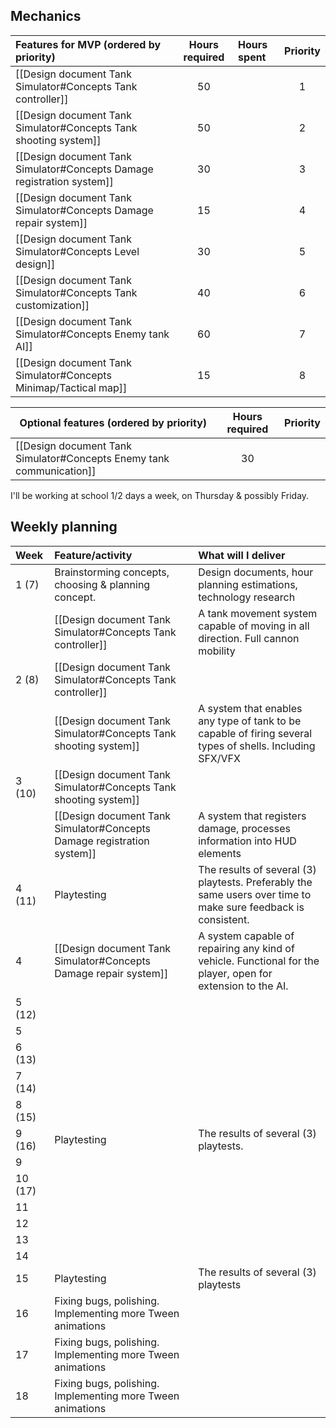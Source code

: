 ## Mechanics
| **Features for MVP (ordered by priority)**                             | **Hours required** | **Hours spent** | **Priority** |
|:---------------------------------------------------------------------- |:------------------:|:--------------- |:------------:|
| [[Design document Tank Simulator#Concepts Tank controller]]            |         50         |                 |      1       |
| [[Design document Tank Simulator#Concepts Tank shooting system]]       |         50         |                 |      2       |
| [[Design document Tank Simulator#Concepts Damage registration system]] |         30         |                 |      3       |
| [[Design document Tank Simulator#Concepts Damage repair system]]       |         15         |                 |      4       |
| [[Design document Tank Simulator#Concepts Level design]]               |         30         |                 |      5       |
| [[Design document Tank Simulator#Concepts Tank customization]]         |         40         |                 |      6       |
| [[Design document Tank Simulator#Concepts Enemy tank AI]]              |         60           |                 |    7          |
| [[Design document Tank Simulator#Concepts Minimap/Tactical map]]       |         15         |                 |      8       |

| **Optional features (ordered by priority)**                          | **Hours required** | Priority |
| -------------------------------------------------------------------- |:------------------:|:--------:|
| [[Design document Tank Simulator#Concepts Enemy tank communication]] |         30         |          |

I'll be working at school 1/2 days a week, on Thursday & possibly Friday.

## Weekly planning
| Week    | Feature/activity                                                       | What will I deliver                                                                                            |
|:------- |:---------------------------------------------------------------------- |:-------------------------------------------------------------------------------------------------------------- |
| 1 (7)   | Brainstorming concepts, choosing & planning concept.                   | Design documents, hour planning estimations, technology research                                               |
|         | [[Design document Tank Simulator#Concepts Tank controller]]            | A tank movement system capable of moving in all direction. Full cannon mobility                                |
| 2 (8)   | [[Design document Tank Simulator#Concepts Tank controller]]            |                                                                                                                |
|         | [[Design document Tank Simulator#Concepts Tank shooting system]]       | A system that enables any type of tank to be capable of firing several types of shells. Including SFX/VFX      |
| 3 (10)  | [[Design document Tank Simulator#Concepts Tank shooting system]]       |                                                                                                                |
|         | [[Design document Tank Simulator#Concepts Damage registration system]] | A system that registers damage, processes information into HUD elements                                        |
| 4 (11)  | Playtesting                                                            | The results of several (3) playtests. Preferably the same users over time to make sure feedback is consistent. |
| 4       | [[Design document Tank Simulator#Concepts Damage repair system]]       | A system capable of repairing any kind of vehicle. Functional for the player, open for extension to the AI.    |
| 5  (12) | |                                                                                                                |
| 5       | |                                                                                                                |
| 6  (13) | |                                                                                                                |
| 7  (14) | |                                                                                                                |
| 8  (15) | |                                                                                                                |
| 9  (16) | Playtesting                                                            | The results of several (3) playtests.                                                                          |
| 9       | |                                                                                                                |
| 10 (17) | |                                                                                                                |
| 11      |                                                                        |                                                                                                                |
| 12      |                                                                        |                                                                                                                |
| 13      |                                                                        |                                                                                                                |
| 14      |                                                                        |                                                                                                                |
| 15      | Playtesting                                                            | The results of several (3) playtests                                                                           |
| 16      | Fixing bugs, polishing. Implementing more Tween animations             |                                                                                                                |
| 17      | Fixing bugs, polishing. Implementing more Tween animations             |                                                                                                                |
| 18      | Fixing bugs, polishing. Implementing more Tween animations             |                                                                                                                |
